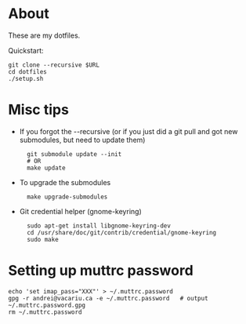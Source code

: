 About
=====

These are my dotfiles.

Quickstart:

    git clone --recursive $URL
    cd dotfiles
    ./setup.sh


Misc tips
=========

* If you forgot the --recursive (or if you just did a git pull and got new
  submodules, but need to update them)

        git submodule update --init
        # OR
        make update

* To upgrade the submodules

        make upgrade-submodules

* Git credential helper (gnome-keyring)

        sudo apt-get install libgnome-keyring-dev
        cd /usr/share/doc/git/contrib/credential/gnome-keyring
        sudo make


Setting up muttrc password
==========================

```
echo 'set imap_pass="XXX"' > ~/.muttrc.password
gpg -r andrei@vacariu.ca -e ~/.muttrc.password   # output ~/.muttrc.password.gpg
rm ~/.muttrc.password
```
